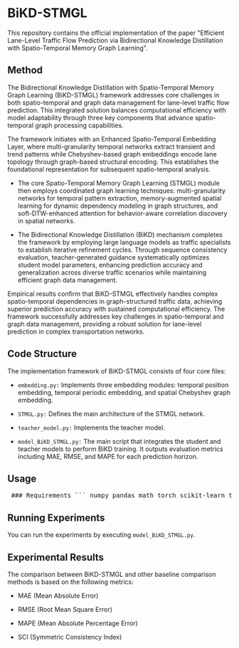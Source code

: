 # BiKD-STMGL
This repository contains the official implementation of the paper "Efficient Lane-Level Traffic Flow Prediction via Bidirectional Knowledge Distillation with Spatio-Temporal Memory Graph Learning".
## Method
The Bidirectional Knowledge Distillation with Spatio-Temporal Memory Graph Learning (BiKD-STMGL) framework addresses core challenges in both spatio-temporal and graph data management for lane-level traffic flow prediction. This integrated solution balances computational efficiency with model adaptability through three key components that advance spatio-temporal graph processing capabilities.

The framework initiates with an Enhanced Spatio-Temporal Embedding Layer, where multi-granularity temporal networks extract transient and trend patterns while Chebyshev-based graph embeddings encode lane topology through graph-based structural encoding. This establishes the foundational representation for subsequent spatio-temporal analysis.

- The core Spatio-Temporal Memory Graph Learning (STMGL) module then employs coordinated graph learning techniques: multi-granularity networks for temporal pattern extraction, memory-augmented spatial learning for dynamic dependency modeling in graph structures, and soft-DTW-enhanced attention for behavior-aware correlation discovery in spatial networks.

- The Bidirectional Knowledge Distillation (BiKD) mechanism completes the framework by employing large language models as traffic specialists to establish iterative refinement cycles. Through sequence consistency evaluation, teacher-generated guidance systematically optimizes student model parameters, enhancing prediction accuracy and generalization across diverse traffic scenarios while maintaining efficient graph data management.

Empirical results confirm that BiKD-STMGL effectively handles complex spatio-temporal dependencies in graph-structured traffic data, achieving superior prediction accuracy with sustained computational efficiency. The framework successfully addresses key challenges in spatio-temporal and graph data management, providing a robust solution for lane-level prediction in complex transportation networks.

## Code Structure
The implementation framework of BiKD-STMGL consists of four core files:

- `embedding.py:` Implements three embedding modules: temporal position embedding, temporal periodic embedding, and spatial Chebyshev graph embedding.

- `STMGL.py:` Defines the main architecture of the STMGL network.

- `teacher_model.py:` Implements the teacher model.

- `model_BiKD_STMGL.py:` The main script that integrates the student and teacher models to perform BiKD training. It outputs evaluation metrics including MAE, RMSE, and MAPE for each prediction horizon.

## Usage
<pre> ### Requirements ``` numpy pandas math torch scikit-learn time ``` </pre>
## Running Experiments
You can run the experiments by executing `model_BiKD_STMGL.py`.

## Experimental Results
The comparison between BiKD-STMGL and other baseline comparison methods is based on the following metrics:

- MAE (Mean Absolute Error)

- RMSE (Root Mean Square Error)
  
- MAPE (Mean Absolute Percentage Error)
  
- SCI (Symmetric Consistency Index)
